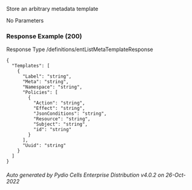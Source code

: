 






 
Store an arbitrary metadata template  


No Parameters



### Response Example (200)
Response Type /definitions/entListMetaTemplateResponse

```
{
  "Templates": [
    {
      "Label": "string",
      "Meta": "string",
      "Namespace": "string",
      "Policies": [
        {
          "Action": "string",
          "Effect": "string",
          "JsonConditions": "string",
          "Resource": "string",
          "Subject": "string",
          "id": "string"
        }
      ],
      "Uuid": "string"
    }
  ]
}
```




###### Auto generated by Pydio Cells Enterprise Distribution v4.0.2 on 26-Oct-2022
